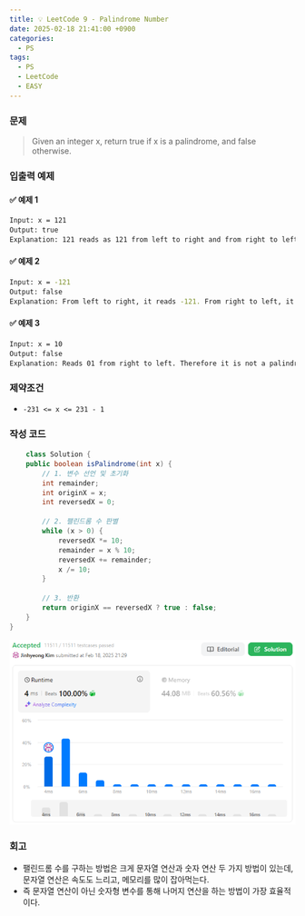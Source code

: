 ```yaml
---
title: 💡 LeetCode 9 - Palindrome Number
date: 2025-02-18 21:41:00 +0900
categories:
  - PS
tags:
  - PS
  - LeetCode
  - EASY
---
```


### 문제
> Given an integer x, return true if x is a palindrome, and false otherwise.


### 입출력 예제
#### ✅ 예제 1
```bash
Input: x = 121
Output: true
Explanation: 121 reads as 121 from left to right and from right to left.
```

#### ✅ 예제 2
```bash
Input: x = -121
Output: false
Explanation: From left to right, it reads -121. From right to left, it becomes 121-. Therefore it is not a palindrome.
```

#### ✅ 예제 3
```bash
Input: x = 10
Output: false
Explanation: Reads 01 from right to left. Therefore it is not a palindrome.
```


### 제약조건
- `-231 <= x <= 231 - 1`


### 작성 코드
```java
	class Solution {
	public boolean isPalindrome(int x) {
		// 1. 변수 선언 및 초기화
		int remainder;
		int originX = x;
		int reversedX = 0;
		
		// 2. 팰린드롬 수 판별
		while (x > 0) {
			reversedX *= 10;
			remainder = x % 10;
			reversedX += remainder;
			x /= 10;
		}
		
		// 3. 반환
		return originX == reversedX ? true : false;
	}
}
```
![](/assets/image/Pasted%20image%2020250527235155.png)


### 회고
- 팰린드롬 수를 구하는 방법은 크게 문자열 연산과 숫자 연산 두 가지 방법이 있는데, 문자열 연산은 속도도 느리고, 메모리를 많이 잡아먹는다.
- 즉 문자열 연산이 아닌 숫자형 변수를 통해 나머지 연산을 하는 방법이 가장 효율적이다.